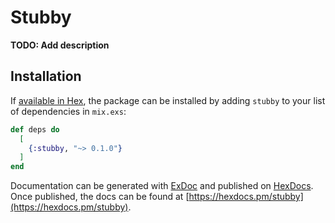 # Stubby

**TODO: Add description**

## Installation

If [available in Hex](https://hex.pm/docs/publish), the package can be installed
by adding `stubby` to your list of dependencies in `mix.exs`:

```elixir
def deps do
  [
    {:stubby, "~> 0.1.0"}
  ]
end
```

Documentation can be generated with [ExDoc](https://github.com/elixir-lang/ex_doc)
and published on [HexDocs](https://hexdocs.pm). Once published, the docs can
be found at [https://hexdocs.pm/stubby](https://hexdocs.pm/stubby).

